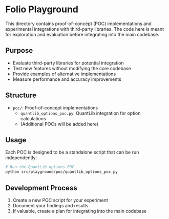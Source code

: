 # Folio Playground

This directory contains proof-of-concept (POC) implementations and experimental integrations with third-party libraries. The code here is meant for exploration and evaluation before integrating into the main codebase.

## Purpose

- Evaluate third-party libraries for potential integration
- Test new features without modifying the core codebase
- Provide examples of alternative implementations
- Measure performance and accuracy improvements

## Structure

- `poc/`: Proof-of-concept implementations
  - `quantlib_options_poc.py`: QuantLib integration for option calculations
  - (Additional POCs will be added here)

## Usage

Each POC is designed to be a standalone script that can be run independently:

```bash
# Run the QuantLib options POC
python src/playground/poc/quantlib_options_poc.py
```

## Development Process

1. Create a new POC script for your experiment
2. Document your findings and results
3. If valuable, create a plan for integrating into the main codebase
